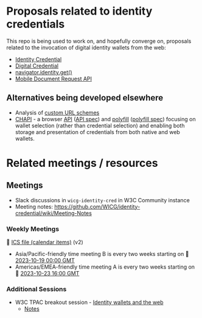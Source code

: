 # Proposals related to identity credentials

This repo is being used to work on, and hopefully converge on, proposals
related to the invocation of digital identity wallets from the web:

* [Identity Credential](identity-credential-proposal.md)
* [Digital Credential](digital-credential-proposal.md)
* [navigator.identity.get()](navigator-identity-proposal.md)
* [Mobile Document Request API](mobile-document-request-api-proposal.md)

## Alternatives being developed elsewhere

* Analysis of [custom URL schemes](custom-schemes.md)
* [CHAPI](https://chapi.io/) - a browser [API](https://dbpedia.org/resource/API) ([API spec](https://w3c-ccg.github.io/credential-handler-api/)) and [polyfill](https://dbpedia.org/resource/Polyfill_(programming)) ([polyfill spec](https://github.com/credential-handler/credential-handler-polyfill)) focusing on wallet selection (rather than credential selection) and enabling both storage and presentation of credentials from both native and web wallets.

# Related meetings / resources

## Meetings

* Slack discussions in `wicg-identity-cred` in W3C Community instance
* Meeting notes: https://github.com/WICG/identity-credential/wiki/Meeting-Notes

### Weekly Meetings

📆 [ICS file (calendar items)](https://drive.google.com/file/d/1u8QK2-9gCo_qKify7VKeHDntU85Rc7Xx/view?usp=sharing) (v2)

* Asia/Pacific-friendly time meeting B is every two weeks starting on 🔗 [2023-10-19 00:00 GMT](https://www.timeanddate.com/worldclock/converter.html?iso=20231019T000000&p1=240&p2=248&p3=776&p4=136&p5=tz_gmt&p6=43&p7=1203&p8=24&p9=75&p10=1241&p11=234)
* Americas/EMEA-friendly time meeting A is every two weeks starting on 🔗 [2023-10-23 16:00 GMT](https://www.timeanddate.com/worldclock/converter.html?iso=20231023T160000&p1=240&p2=248&p3=776&p4=136&p5=tz_gmt&p6=43&p7=1203&p8=24&p9=75&p10=1241&p11=234)


### Additional Sessions
* W3C TPAC breakout session - [Identity wallets and the web](https://www.w3.org/events/meetings/43317b7e-b0cd-4684-a03d-fdd06d742f43/)
  * [Notes](https://docs.google.com/document/d/1sW74RUVamz8g6-23IHvMOgHMg-ZvIz5lcsajBvZxtes/edit)
